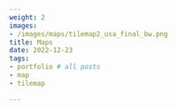 ```yaml
---
weight: 2
images:
- /images/maps/tilemap2_usa_final_bw.png
title: Maps
date: 2022-12-23
tags:
- portfolio # all posts
- map
- tilemap

---
```



